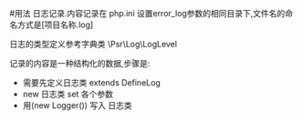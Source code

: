 #用法
日志记录.内容记录在 php.ini 设置error_log参数的相同目录下,文件名的命名方式是[项目名称.log]

日志的类型定义参考字典类
\Psr\Log\LogLevel

记录的内容是一种结构化的数据,步骤是:
+ 需要先定义日志类  extends DefineLog
+ new 日志类  set 各个参数
+ 用(new Logger()) 写入 日志类